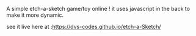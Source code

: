 A simple etch-a-sketch game/toy online ! it uses javascript in the back to make it more dynamic.

see it live here at :https://dvs-codes.github.io/etch-a-Sketch/